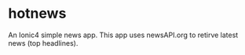 # hotnews
An Ionic4 simple news app.
This app uses newsAPI.org to retirve latest news (top headlines).
